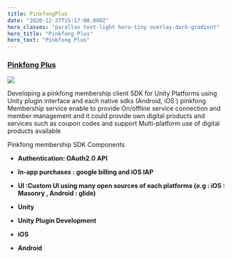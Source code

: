 ```yaml
---
title: PinkfongPlus
date: "2020-12-27T15:17:00.000Z"
hero_classes: "parallax text-light hero-tiny overlay-dark-gradient"
hero_title: "Pinkfong Plus"
hero_text: "Pinkfong Plus"
---
```


### [Pinkfong Plus](https://www.pinkfong.com/pinkfong-plus/en/)

![]([2.gif](https://www.pinkfong.com/pinkfong-plus/assets/img/01_main_en.png))


  Developing a pinkfong membership client SDK for Unity Platforms using Unity plugin interface and each native sdks (Android, iOS )
pinkfong Membership service enable to provide On/offline service connection and member management and it could provide own digital products and services such as coupon codes and support Multi-platform use of digital products available

Pinkfong membership SDK Components

- **Authentication: OAuth2.0 API**
- **In-app purchases : google billing and iOS IAP**
- **UI :Custom UI using many open sources of each platforms (e.g : iOS : Masonry , Android : glide)**
  
- **Unity**
- **Unity Plugin Development**
- **iOS**
- **Android**
  



